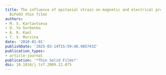 ```yaml
---
title: The influence of epitaxial strain on magnetic and electrical properties of
  BiFeO3 thin films
authors:
- M. S. Kartavtseva
- O. Yu Gorbenko
- A. R. Kaul
- T. V. Murzina
date: '2010-01-01'
publishDate: '2025-03-14T15:59:48.985743Z'
publication_types:
- article-journal
publication: '*Thin Solid Films*'
doi: 10.1016/j.tsf.2009.12.075
---
```

